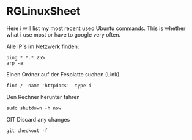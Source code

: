 RGLinuxSheet
============

Here i will list my most recent used Ubuntu commands. This is whether what i use most or have to google very often.

Alle IP´s im Netzwerk finden:

    ping *.*.*.255
    arp -a

Einen Ordner auf der Fesplatte suchen (Link)

    find / -name 'httpdocs' -type d

Den Rechner herunter fahren

    sudo shutdown -h now

GIT Discard any changes

    git checkout -f
